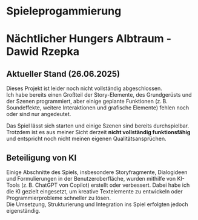 # Spieleprogammierung

# Nächtlicher Hungers Albtraum - Dawid Rzepka

## Aktueller Stand (26.06.2025)

Dieses Projekt ist leider noch nicht vollständig abgeschlossen.  
Ich habe bereits einen Großteil der Story-Elemente, des Grundgerüsts und der Szenen programmiert, aber einige geplante Funktionen (z. B. Soundeffekte, weitere Interaktionen und grafische Elemente) fehlen noch oder sind nur angedeutet.

Das Spiel lässt sich starten und einige Szenen sind bereits durchspielbar. Trotzdem ist es aus meiner Sicht derzeit **nicht vollständig funktionsfähig** und entspricht noch nicht meinen eigenen Qualitätsansprüchen.

## Beteiligung von KI

Einige Abschnitte des Spiels, insbesondere Storyfragmente, Dialogideen und Formulierungen in der Benutzeroberfläche, wurden mithilfe von KI-Tools (z. B. ChatGPT von Copilot) erstellt oder verbessert. Dabei habe ich die KI gezielt eingesetzt, um kreative Textelemente zu entwickeln oder Programmierprobleme schneller zu lösen.  
Die Umsetzung, Strukturierung und Integration ins Spiel erfolgten jedoch eigenständig.
